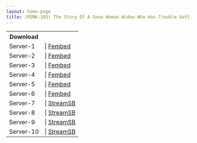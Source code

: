```yaml
---
layout: home-page
title: (MIMK-103) The Story Of A Snow Woman Widow Who Has Trouble Getting Along With Others And The Cursed Ring Over 20000 Copies Sold! A Live-Action Adaptation Of The Popular Ghost Sex Manga!
---
```


<table><tbody>
<tr>
<th>Download</th>
</tr>
<tr>
<td>Server-1</td>
<td>| <a href="ggg" target="_blank">Fembed</a></td>
</tr>
<tr>
<td>Server-2</td>
<td>| <a href="https://watchjavnow.xyz/f/wxjmgsn472d8m56" target="_blank">Fembed</a></td>
</tr>
<tr>
<td>Server-3</td>
<td>| <a href="https://mycloudzz.com/f/k-gzls3kj4r7z05" target="_blank">Fembed</a></td>
</tr>
<tr>
<td>Server-4</td>
<td>| <a href="ggg" target="_blank">Fembed</a></td>
</tr>
<tr>
<td>Server-5</td>
<td>| <a href="ggg" target="_blank">Fembed</a></td>
</tr>
<tr>
<td>Server-6</td>
<td>| <a href="ggg" target="_blank">Fembed</a></td>
</tr>
<tr>
<td>Server-7</td>
<td>| <a href="https://javside.com/d/llev9mbxvb8h.html" target="_blank">StreamSB</a></td>
</tr>
<tr>
<td>Server-8</td>
<td>| <a href="https://streamsb.net/d/rdnaivrt1m6r.html" target="_blank">StreamSB</a></td>
</tr>
<tr>
<td>Server-9</td>
<td>| <a href="https://sbfull.com/d/esgm8msfqc6t.html" target="_blank">StreamSB</a></td>
</tr>
<tr>
<td>Server-10</td>
<td>| <a href="ggg" target="_blank">StreamSB</a></td>
</tr>
</tbody></table>
